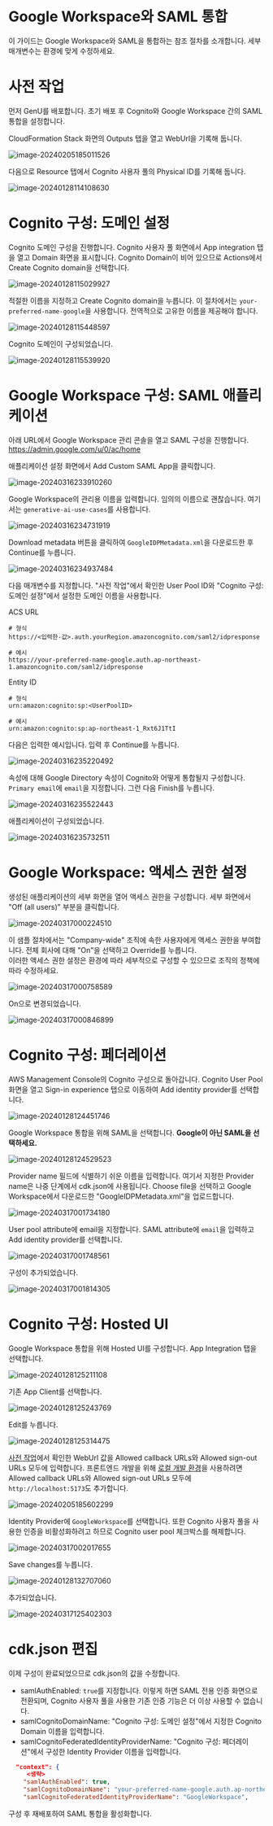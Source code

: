 # Google Workspace와 SAML 통합

이 가이드는 Google Workspace와 SAML을 통합하는 참조 절차를 소개합니다. 세부 매개변수는 환경에 맞게 수정하세요.

# 사전 작업

먼저 GenU를 배포합니다. 초기 배포 후 Cognito와 Google Workspace 간의 SAML 통합을 설정합니다.

CloudFormation Stack 화면의 Outputs 탭을 열고 WebUrl을 기록해 둡니다.

![image-20240205185011526](../assets/SAML_WITH_GOOGLE_WORKSPACE/image-20240205185011526.png)

다음으로 Resource 탭에서 Cognito 사용자 풀의 Physical ID를 기록해 둡니다.

![image-20240128114108630](../assets/SAML_WITH_GOOGLE_WORKSPACE/image-20240317105731051.png)

# Cognito 구성: 도메인 설정

Cognito 도메인 구성을 진행합니다.
Cognito 사용자 풀 화면에서 App integration 탭을 열고 Domain 화면을 표시합니다. Cognito Domain이 비어 있으므로 Actions에서 Create Cognito domain을 선택합니다.

![image-20240128115029927](../assets/SAML_WITH_ENTRA_ID/image-20240128115029927.png)

적절한 이름을 지정하고 Create Cognito domain을 누릅니다. 이 절차에서는 `your-preferred-name-google`을 사용합니다. 전역적으로 고유한 이름을 제공해야 합니다.

![image-20240128115448597](../assets/SAML_WITH_GOOGLE_WORKSPACE/image-20240316234530866.png)

Cognito 도메인이 구성되었습니다.

![image-20240128115539920](../assets/SAML_WITH_GOOGLE_WORKSPACE/image-20240316234607065-1710645672447-1710645678992.png)

# Google Workspace 구성: SAML 애플리케이션

아래 URL에서 Google Workspace 관리 콘솔을 열고 SAML 구성을 진행합니다.
https://admin.google.com/u/0/ac/home

애플리케이션 설정 화면에서 Add Custom SAML App을 클릭합니다.

![image-20240316233910260](../assets/SAML_WITH_GOOGLE_WORKSPACE/image-20240316233910260.png)

Google Workspace의 관리용 이름을 입력합니다. 임의의 이름으로 괜찮습니다. 여기서는 `generative-ai-use-cases`를 사용합니다.

![image-20240316234731919](../assets/SAML_WITH_GOOGLE_WORKSPACE/image-20240316234731919.png)

Download metadata 버튼을 클릭하여 `GoogleIDPMetadata.xml`을 다운로드한 후 Continue를 누릅니다.

![image-20240316234937484](../assets/SAML_WITH_GOOGLE_WORKSPACE/image-20240316234937484.png)

다음 매개변수를 지정합니다. "사전 작업"에서 확인한 User Pool ID와 "Cognito 구성: 도메인 설정"에서 설정한 도메인 이름을 사용합니다.

ACS URL

```
# 형식
https://<입력한-값>.auth.yourRegion.amazoncognito.com/saml2/idpresponse

# 예시
https://your-preferred-name-google.auth.ap-northeast-1.amazoncognito.com/saml2/idpresponse
```

Entity ID

```
# 형식
urn:amazon:cognito:sp:<UserPoolID>

# 예시
urn:amazon:cognito:sp:ap-northeast-1_Rxt6J1TtI
```

다음은 입력한 예시입니다. 입력 후 Continue를 누릅니다.

![image-20240316235220492](../assets/SAML_WITH_GOOGLE_WORKSPACE/image-20240316235220492.png)

속성에 대해 Google Directory 속성이 Cognito와 어떻게 통합될지 구성합니다. `Primary email`에 `email`을 지정합니다. 그런 다음 Finish를 누릅니다.

![image-20240316235522443](../assets/SAML_WITH_GOOGLE_WORKSPACE/image-20240316235522443.png)

애플리케이션이 구성되었습니다.

![image-20240316235732511](../assets/SAML_WITH_GOOGLE_WORKSPACE/image-20240316235732511.png)

# Google Workspace: 액세스 권한 설정

생성된 애플리케이션의 세부 화면을 열어 액세스 권한을 구성합니다. 세부 화면에서 "Off (all users)" 부분을 클릭합니다.

![image-20240317000224510](../assets/SAML_WITH_GOOGLE_WORKSPACE/image-20240317000224510.png)

이 샘플 절차에서는 "Company-wide" 조직에 속한 사용자에게 액세스 권한을 부여합니다. 전체 회사에 대해 "On"을 선택하고 Override를 누릅니다.  
이러한 액세스 권한 설정은 환경에 따라 세부적으로 구성할 수 있으므로 조직의 정책에 따라 수정하세요.

![image-20240317000758589](../assets/SAML_WITH_GOOGLE_WORKSPACE/image-20240317000758589.png)

On으로 변경되었습니다.

![image-20240317000846899](../assets/SAML_WITH_GOOGLE_WORKSPACE/image-20240317000846899.png)

# Cognito 구성: 페더레이션

AWS Management Console의 Cognito 구성으로 돌아갑니다.
Cognito User Pool 화면을 열고 Sign-in experience 탭으로 이동하여 Add identity provider를 선택합니다.

![image-20240128124451746](../assets/SAML_WITH_ENTRA_ID/image-20240128124451746.png)

Google Workspace 통합을 위해 SAML을 선택합니다. **Google이 아닌 SAML을 선택하세요.**

![image-20240128124529523](../assets/SAML_WITH_ENTRA_ID/image-20240128124529523.png)

Provider name 필드에 식별하기 쉬운 이름을 입력합니다. 여기서 지정한 Provider name은 나중 단계에서 cdk.json에 사용됩니다.
Choose file을 선택하고 Google Workspace에서 다운로드한 "GoogleIDPMetadata.xml"을 업로드합니다.

![image-20240317001734180](../assets/SAML_WITH_GOOGLE_WORKSPACE/image-20240317001734180.png)

User pool attribute에 email을 지정합니다.
SAML attribute에 `email`을 입력하고 Add identity provider를 선택합니다.

![image-20240317001748561](../assets/SAML_WITH_GOOGLE_WORKSPACE/image-20240317001748561.png)

구성이 추가되었습니다.

![image-20240317001814305](../assets/SAML_WITH_GOOGLE_WORKSPACE/image-20240317001814305.png)

# Cognito 구성: Hosted UI

Google Workspace 통합을 위해 Hosted UI를 구성합니다. App Integration 탭을 선택합니다.

![image-20240128125211108](../assets/SAML_WITH_ENTRA_ID/image-20240128125211108.png)

기존 App Client를 선택합니다.

![image-20240128125243769](../assets/SAML_WITH_ENTRA_ID/image-20240128125243769.png)

Edit를 누릅니다.

![image-20240128125314475](../assets/SAML_WITH_ENTRA_ID/image-20240128125314475.png)

[사전 작업](#사전-작업)에서 확인한 WebUrl 값을 Allowed callback URLs와 Allowed sign-out URLs 모두에 입력합니다.
프론트엔드 개발을 위해 [로컬 개발 환경](./DEVELOPMENT.md)을 사용하려면 Allowed callback URLs와 Allowed sign-out URLs 모두에 `http://localhost:5173`도 추가합니다.

![image-20240205185602299](../assets/SAML_WITH_ENTRA_ID/image-20240205185602299.png)

Identity Provider에 `GoogleWorkspace`를 선택합니다. 또한 Cognito 사용자 풀을 사용한 인증을 비활성화하려고 하므로 Cognito user pool 체크박스를 해제합니다.

![image-20240317002017655](../assets/SAML_WITH_GOOGLE_WORKSPACE/image-20240317002017655.png)

Save changes를 누릅니다.

![image-20240128132707060](../assets/SAML_WITH_ENTRA_ID/image-20240128132707060.png)

추가되었습니다.

![image-20240317125402303](../assets/SAML_WITH_GOOGLE_WORKSPACE/image-20240317125402303.png)

# cdk.json 편집

이제 구성이 완료되었으므로 cdk.json의 값을 수정합니다.

- samlAuthEnabled: `true`를 지정합니다. 이렇게 하면 SAML 전용 인증 화면으로 전환되며, Cognito 사용자 풀을 사용한 기존 인증 기능은 더 이상 사용할 수 없습니다.
- samlCognitoDomainName: "Cognito 구성: 도메인 설정"에서 지정한 Cognito Domain 이름을 입력합니다.
- samlCognitoFederatedIdentityProviderName: "Cognito 구성: 페더레이션"에서 구성한 Identity Provider 이름을 입력합니다.

```json
  "context": {
     <생략>
    "samlAuthEnabled": true,
    "samlCognitoDomainName": "your-preferred-name-google.auth.ap-northeast-1.amazoncognito.com",
    "samlCognitoFederatedIdentityProviderName": "GoogleWorkspace",
```

구성 후 재배포하여 SAML 통합을 활성화합니다.
